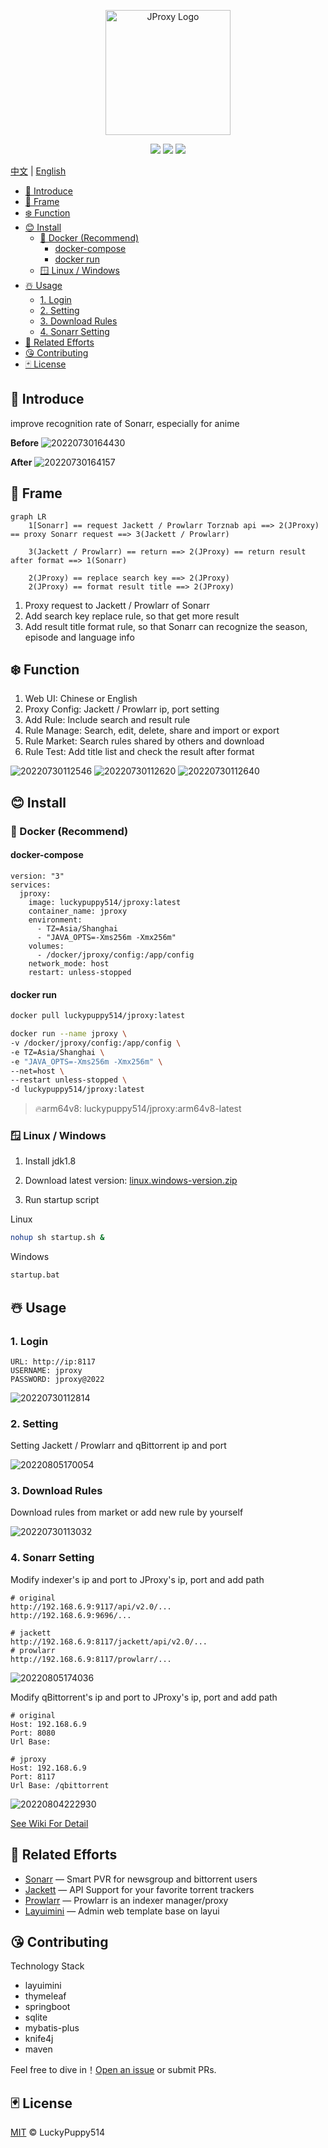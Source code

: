 <p align="center">
  <a href="https://github.com/LuckyPuppy514/jproxy">
    <img alt="JProxy Logo" width="200" src="https://raw.githubusercontent.com/LuckyPuppy514/pic-bed/main/common/logo.png">
  </a>
</p>
<p align="center">
  <a href="https://github.com/LuckyPuppy514/jproxy"><img allt="stars" src="https://badgen.net/github/stars/LuckyPuppy514/jproxy"/></a>
  <a href="https://github.com/LuckyPuppy514/jproxy"><img allt="forks" src="https://badgen.net/github/forks/LuckyPuppy514/jproxy"/></a>
  <a href="./LICENSE"><img allt="MIT License" src="https://badgen.net/github/license/LuckyPuppy514/jproxy"/></a>
</p>

[中文](https://github.com/LuckyPuppy514/jproxy/blob/main/README.zh_CN.md) | [English](https://github.com/LuckyPuppy514/jproxy/blob/main/README.md)

- [🐳 Introduce](#-introduce)
- [👻 Frame](#-frame)
- [❄️ Function](#️-function)
- [😊 Install](#-install)
  - [🐳 Docker (Recommend)](#-docker-recommend)
    - [docker-compose](#docker-compose)
    - [docker run](#docker-run)
  - [🪟 Linux / Windows](#-linux--windows)
- [☃️ Usage](#️-usage)
  - [1. Login](#1-login)
  - [2. Setting](#2-setting)
  - [3. Download Rules](#3-download-rules)
  - [4. Sonarr Setting](#4-sonarr-setting)
- [👏 Related Efforts](#-related-efforts)
- [😘 Contributing](#-contributing)
- [🃏 License](#-license)

## 🐳 Introduce

improve recognition rate of Sonarr, especially for anime

**Before**
![20220730164430](https://raw.githubusercontent.com/LuckyPuppy514/pic-bed/main/common/20220730164430.png)

**After**
![20220730164157](https://raw.githubusercontent.com/LuckyPuppy514/pic-bed/main/common/20220730164157.png)

## 👻 Frame

```mermaid
graph LR
    1[Sonarr] == request Jackett / Prowlarr Torznab api ==> 2(JProxy) == proxy Sonarr request ==> 3(Jackett / Prowlarr) 

    3(Jackett / Prowlarr) == return ==> 2(JProxy) == return result after format ==> 1(Sonarr)
    
    2(JProxy) == replace search key ==> 2(JProxy)
    2(JProxy) == format result title ==> 2(JProxy)
```

1. Proxy request to Jackett / Prowlarr of Sonarr
2. Add search key replace rule, so that get more result
3. Add result title format rule, so that Sonarr can recognize the season, episode and language info

## ❄️ Function

1. Web UI: Chinese or English
2. Proxy Config: Jackett / Prowlarr ip, port setting
3. Add Rule: Include search and result rule
4. Rule Manage: Search, edit, delete, share and import or export
5. Rule Market: Search rules shared by others and download
6. Rule Test: Add title list and check the result after format

![20220730112546](https://raw.githubusercontent.com/LuckyPuppy514/pic-bed/main/common/20220730112546.png)
![20220730112620](https://raw.githubusercontent.com/LuckyPuppy514/pic-bed/main/common/20220730112620.png)
![20220730112640](https://raw.githubusercontent.com/LuckyPuppy514/pic-bed/main/common/20220730112640.png)

## 😊 Install

### 🐳 Docker (Recommend)

#### docker-compose

```text
version: "3"
services:
  jproxy:
    image: luckypuppy514/jproxy:latest
    container_name: jproxy
    environment:
      - TZ=Asia/Shanghai
      - "JAVA_OPTS=-Xms256m -Xmx256m"
    volumes:
      - /docker/jproxy/config:/app/config
    network_mode: host
    restart: unless-stopped
```

#### docker run

```bash
docker pull luckypuppy514/jproxy:latest
```

```bash
docker run --name jproxy \
-v /docker/jproxy/config:/app/config \
-e TZ=Asia/Shanghai \
-e "JAVA_OPTS=-Xms256m -Xmx256m" \
--net=host \
--restart unless-stopped \
-d luckypuppy514/jproxy:latest
```

> 🔥arm64v8: luckypuppy514/jproxy:arm64v8-latest

### 🪟 Linux / Windows

1. Install jdk1.8
   >
2. Download latest version: [linux.windows-version.zip](https://github.com/LuckyPuppy514/jproxy/releases)
   >
3. Run startup script

Linux

```bash
nohup sh startup.sh &
```

Windows

```bat
startup.bat
```

## ☃️ Usage

### 1. Login

```text
URL: http://ip:8117
USERNAME: jproxy
PASSWORD: jproxy@2022
```

![20220730112814](https://raw.githubusercontent.com/LuckyPuppy514/pic-bed/main/common/20220730112814.png)

### 2. Setting

Setting Jackett / Prowlarr and qBittorrent ip and port

![20220805170054](https://raw.githubusercontent.com/LuckyPuppy514/pic-bed/main/common/20220805170054.png)

### 3. Download Rules

Download rules from market or add new rule by yourself

![20220730113032](https://raw.githubusercontent.com/LuckyPuppy514/pic-bed/main/common/20220730113032.png)

### 4. Sonarr Setting

Modify indexer's ip and port to JProxy's ip, port and add path

```text
# original
http://192.168.6.9:9117/api/v2.0/...
http://192.168.6.9:9696/...

# jackett
http://192.168.6.9:8117/jackett/api/v2.0/...
# prowlarr
http://192.168.6.9:8117/prowlarr/...
```

![20220805174036](https://raw.githubusercontent.com/LuckyPuppy514/pic-bed/main/common/20220805174036.png)

Modify qBittorrent's ip and port to JProxy's ip, port and add path

```text
# original
Host: 192.168.6.9
Port: 8080
Url Base: 

# jproxy
Host: 192.168.6.9
Port: 8117
Url Base: /qbittorrent
```

![20220804222930](https://raw.githubusercontent.com/LuckyPuppy514/pic-bed/main/common/20220804222930.png)

[See Wiki For Detail](https://github.com/LuckyPuppy514/jproxy/wiki)

## 👏 Related Efforts

- [Sonarr](https://github.com/Sonarr/Sonarr) — Smart PVR for newsgroup and bittorrent users
- [Jackett](https://github.com/Jackett/Jackett) — API Support for your favorite torrent trackers
- [Prowlarr](https://github.com/Prowlarr/Prowlarr) — Prowlarr is an indexer manager/proxy
- [Layuimini](https://github.com/zhongshaofa/layuimini) — Admin web template base on layui

## 😘 Contributing

Technology Stack

- layuimini
- thymeleaf
- springboot
- sqlite
- mybatis-plus
- knife4j
- maven

Feel free to dive in！[Open an issue](https://github.com/LuckyPuppy514/Play-With-MPV/issues/new) or submit PRs.

## 🃏 License

[MIT](https://github.com/LuckyPuppy514/jproxy/blob/main/LICENSE) © LuckyPuppy514
